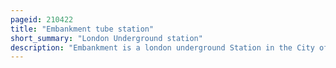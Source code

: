 ```yaml
---
pageid: 210422
title: "Embankment tube station"
short_summary: "London Underground station"
description: "Embankment is a london underground Station in the City of Westminster known during its History by various Names. It is served by the northern Circle District and the Bakerloo Lines. The Station is located on the Bakerloo Line and the Charing Cross Branch of the northern Line between Waterloo and charing Cross Stations on the Circle and District Lines it is between Westminster and Temple and is in Travelcard Zone 1. The Station has two Entrances one on Victoria Embankment and the other on Villiers Street. The Station is adjacent to Victoria Embankment Gardens and is close to Charing Cross Station, Embankment Pier, Hungerford Bridge, Cleopatra's Needle, the Royal Air Force Memorial, the Savoy Chapel and Savoy Hotel and the Playhouse and New Players Theatres."
---
```

